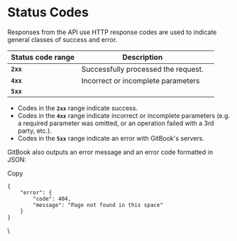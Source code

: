 # Status Codes

Responses from the API use HTTP response codes are used to indicate general classes of success and error.

| Status code range | Description                         |   |
| ----------------- | ----------------------------------- | - |
| **`2xx`**         | Successfully processed the request. |   |
| **`4xx`**         | Incorrect or incomplete parameters  |   |
| **`5xx`**         |                                     |   |



* Codes in the **`2xx`** range indicate success.
* Codes in the **`4xx`** range indicate incorrect or incomplete parameters (e.g. a required parameter was omitted, or an operation failed with a 3rd party, etc.).
* Codes in the **`5xx`** range indicate an error with GitBook's servers.

GitBook also outputs an error message and an error code formatted in JSON:

Copy

```
{
    "error": {
        "code": 404,
        "message": "Page not found in this space"
    }
}
```

\
